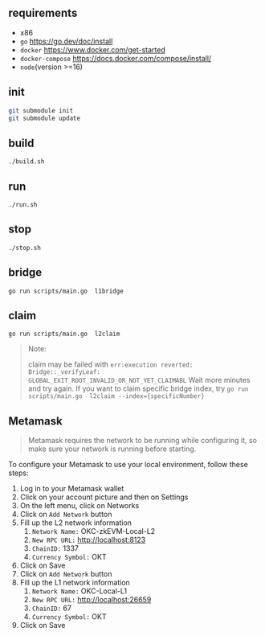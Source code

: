 ## requirements

* x86
* `go` <https://go.dev/doc/install>
* `docker` <https://www.docker.com/get-started>
* `docker-compose` <https://docs.docker.com/compose/install/>
* `node`(version >=16)

## init

```bash
git submodule init
git submodule update
```

## build

```
./build.sh
```

## run

```
./run.sh
```

## stop

```
./stop.sh
```

## bridge

```
go run scripts/main.go  l1bridge
```

## claim

```
go run scripts/main.go  l2claim
```

> Note:
>
> claim may be failed with `err:execution reverted: Bridge::_verifyLeaf: GLOBAL_EXIT_ROOT_INVALID_OR_NOT_YET_CLAIMABL`
> Wait more minutes and try again.
> If you want to claim specific bridge index, try `go run scripts/main.go  l2claim --index={specificNumber}`

## Metamask

> Metamask requires the network to be running while configuring it, so make sure your network is running before starting.

To configure your Metamask to use your local environment, follow these steps:

1. Log in to your Metamask wallet
2. Click on your account picture and then on Settings
3. On the left menu, click on Networks
4. Click on `Add Network` button
5. Fill up the L2 network information
    1. `Network Name:` OKC-zkEVM-Local-L2
    2. `New RPC URL:` <http://localhost:8123>
    3. `ChainID:` 1337
    4. `Currency Symbol:` OKT
6. Click on Save
7. Click on `Add Network` button
8. Fill up the L1 network information
    1. `Network Name:` OKC-Local-L1
    2. `New RPC URL:` <http://localhost:26659>
    3. `ChainID:` 67
    4. `Currency Symbol:` OKT
9. Click on Save
